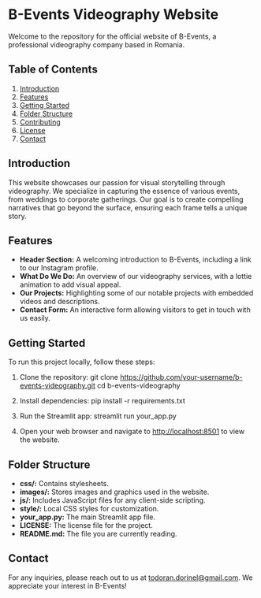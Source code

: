 
# B-Events Videography Website

Welcome to the repository for the official website of B-Events, a professional videography company based in Romania.

## Table of Contents
1. [Introduction](#introduction)
2. [Features](#features)
3. [Getting Started](#getting-started)
4. [Folder Structure](#folder-structure)
5. [Contributing](#contributing)
6. [License](#license)
7. [Contact](#contact)

## Introduction

This website showcases our passion for visual storytelling through videography. We specialize in capturing the essence of various events, from weddings to corporate gatherings. Our goal is to create compelling narratives that go beyond the surface, ensuring each frame tells a unique story.

## Features

- **Header Section:** A welcoming introduction to B-Events, including a link to our Instagram profile.
- **What Do We Do:** An overview of our videography services, with a lottie animation to add visual appeal.
- **Our Projects:** Highlighting some of our notable projects with embedded videos and descriptions.
- **Contact Form:** An interactive form allowing visitors to get in touch with us easily.

## Getting Started

To run this project locally, follow these steps:

1. Clone the repository:
   git clone https://github.com/your-username/b-events-videography.git
   cd b-events-videography
 

2. Install dependencies:
   pip install -r requirements.txt
 

3. Run the Streamlit app:
   streamlit run your_app.py

4. Open your web browser and navigate to [http://localhost:8501](http://localhost:8501) to view the website.


## Folder Structure

- **css/:** Contains stylesheets.
- **images/:** Stores images and graphics used in the website.
- **js/:** Includes JavaScript files for any client-side scripting.
- **style/:** Local CSS styles for customization.
- **your_app.py:** The main Streamlit app file.
- **LICENSE:** The license file for the project.
- **README.md:** The file you are currently reading.



## Contact

For any inquiries, please reach out to us at [todoran.dorinel@gmail.com](mailto:todoran.dorinel@gmail.com). We appreciate your interest in B-Events!

